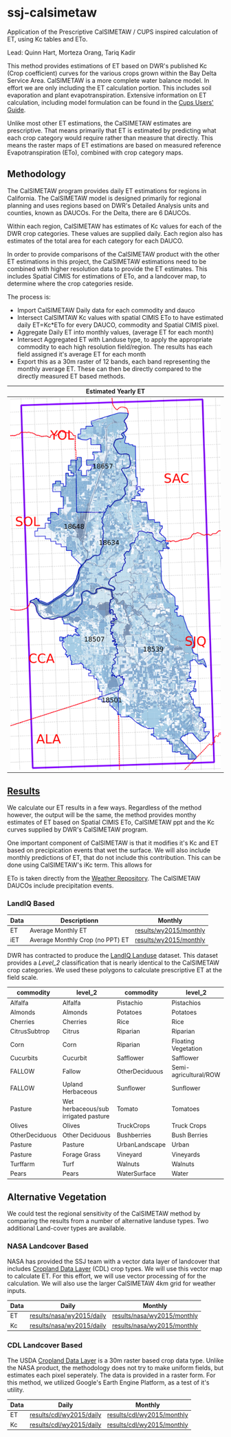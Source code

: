# ssj-calsimetaw
Application of the Prescriptive CalSIMETAW / CUPS inspired calculation of
ET, using Kc tables and ETo.

Lead: Quinn Hart, Morteza Orang, Tariq Kadir

This method provides estimations of ET based on DWR's published Kc (Crop coefficient) curves for the various crops grown within the Bay Delta Service Area.  CalSIMETAW is a more complete water balance model.  In effort we are only including the ET calculation portion.  This includes soil evaporation and plant evapotranspiration.   Extensive information on ET calculation, including model formulation can be found in the [Cups Users' Guide].

Unlike most other ET estimations, the CalSIMETAW estimates are prescriptive.  That means primarily that ET is estimated by predicting what each crop category would require rather than measure that directly.  This means the raster maps of ET estimations are based on measured reference Evapotranspiration (ETo), combined with crop category maps.

## Methodology

The CalSIMETAW program provides daily ET estimations for regions in California.  The CalSIMETAW model is designed primarily for regional planning and uses regions based on DWR's Detailed Analysis units and counties, known as DAUCOs. For the Delta, there are 6 DAUCOs.

Within each region, CalSIMETAW has estimates of Kc values for each of the DWR crop categories.  These values are supplied daily.  Each region also has estimates of the total area for each category for each DAUCO.

In order to provide comparisons of the CalSIMETAW product with the other ET estimations in this project, the CalSIMETAW estimations need to be combined with higher resolution data to provide the ET estimates.   This includes Spatial CIMIS for estimations of ETo, and a landcover map, to determine where the crop categories reside.  

The process is: 

* Import CalSIMETAW Daily data for each commodity and dauco
* Intersect CalSIMTAW Kc values with spatial CIMIS ETo to have estimated daily ET=Kc*ETo for every DAUCO, commodity and Spatial CIMIS pixel.
* Aggregate Daily ET into monthly values, (average ET for each month)
* Intersect Aggregated ET with Landuse type, to apply the appropriate commodity to each high resolution field/region.  The results has each field assigned it's average ET for each month
* Export this as a 30m raster of 12 bands, each band representing the monthly average ET.  These can then be directly compared to the directly measured ET based methods.

| Estimated Yearly ET |
| --- |
| ![Yearly ET][et] |

## [Results](./results)

We calculate our ET results in a few ways.   Regardless of the method however, the output will be the same, the method provides monthy estimates of ET based on Spatial CIMIS ETo, CalSIMETAW ppt and the Kc curves supplied by DWR's CalSIMETAW program.

One important component of CalSIMETAW is that it modifies it's Kc and ET based on precipication events that wet the surface.  We will also include monthly predictions of ET, that do not include this contribution.  This can be done using CalSIMETAW's iKc term.  This allows for 

ETo is taken directly from the [Weather Repository].  The CalSIMETAW DAUCOs include precipitation events.  

### LandIQ Based

Data | Descriptionn | Monthly
---  | --- | ---
ET   | Average Monthly ET | [results/wy2015/monthly]
iET   | Average Monthly Crop (no PPT) ET | [results/wy2015/monthly]

[results/wy2015/monthly]: ./results/nasa/wy2015/monthly
[LandIQ Landuse]: https://github.com/ssj-delta-cu/ssj-landuse

DWR has contracted to produce the [LandIQ Landuse] dataset.  This dataset
provides a *Level_2* classification that is nearly identical to the CalSIMETAW crop categories. 
We used these polygons to calculate prescriptive ET at the field scale.  

commodity | level_2 | commodity | level_2
--- | --- | --- | ---
Alfalfa   | Alfalfa  |     Pistachio | Pistachios
Almonds   | Almonds  |        Potatoes  | Potatoes
Cherries  | Cherries |        Rice      | Rice
CitrusSubtrop  | Citrus |        Riparian  | Riparian
Corn      | Corn  |        Riparian  | Floating Vegetation
Cucurbits | Cucurbit |        Safflower | Safflower
FALLOW    | Fallow |        OtherDeciduous | Semi-agricultural/ROW
FALLOW    | Upland Herbaceous |      Sunflower | Sunflower
Pasture   | Wet herbaceous/sub irrigated pasture |  Tomato    | Tomatoes
Olives    | Olives       |   TruckCrops     | Truck Crops
OtherDeciduous | Other Deciduous     |  Bushberries    | Bush Berries
Pasture   | Pasture       |  UrbanLandscape | Urban
Pasture   | Forage Grass      |  Vineyard  | Vineyards
Turffarm  | Turf        |  Walnuts   | Walnuts
Pears     | Pears        |  WaterSurface   | Water

## Alternative Vegetation

We could test the regional sensitivity of the CalSIMETAW method by comparing the results from a number of alternative landuse types.  Two additional Land-cover types are available.

### NASA Landcover Based

NASA has provided the SSJ team with a vector data layer of landcover that includes [Cropland Data Layer] (CDL) crop types.  We will use this vector map to calculate ET.  For this effort, we will use vector processing of for the calculation.  We will also use the larger CalSIMETAW 4km grid for weather inputs.

Data | Daily | Monthly
---  | --- | ---
ET   | [results/nasa/wy2015/daily] | [results/nasa/wy2015/monthly]
Kc   | [results/nasa/wy2015/daily] | [results/nasa/wy2015/monthly]


[NASA Landcover]: https://github.com/ssj-delta-cu/ssj-nasa-landcover
[results/nasa/wy2015/daily]: ./results/nasa/wy2015/daily
[results/nasa/wy2015/monthly]: ./results/nasa/wy2015/monthly

### CDL Landcover Based

The USDA [Cropland Data Layer] is a 30m raster based crop data type.  Unlike the NASA product, the methodology does not try to make uniform fields, but estimates each pixel seperately.  The data is provided in a raster form.  For this method, we utilized Google's Earth Engine Platform, as a test of it's utility.

Data | Daily | Monthly
---  | --- | ---
ET   | [results/cdl/wy2015/daily] | [results/cdl/wy2015/monthly]
Kc   | [results/cdl/wy2015/daily] | [results/cdl/wy2015/monthly]

[results/cdl/wy2015/daily]: ./results/cdl/wy2015//daily
[results/cdl/wy2015/monthly]: ./results/cdl/wy2015//monthly

[Cropland Data Layer]: http://www.nass.usda.gov/Research_and_Science/Cropland/SARS1a.php

[CUPS Users' Guide]: ./documentation/cups.pdf
[Weather Repository]: https://github.com/ssj-delta-cu/ssj-weather/cimis
[dauco]: dauco.png
[et]: et.png
